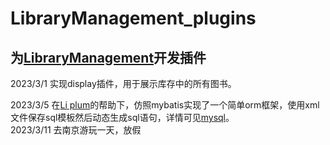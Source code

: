 # LibraryManagement_plugins  
## 为[LibraryManagement](https://github.com/OneOFF-ive/LibraryManagement)开发插件

2023/3/1 实现display插件，用于展示库存中的所有图书。

2023/3/5 在[Li plum](https://github.com/liplum)的帮助下，仿照mybatis实现了一个简单orm框架，使用xml文件保存sql模板然后动态生成sql语句，详情可见[mysql](https://github.com/OneOFF-ive/LibraryManagement_plugins/tree/master/mysql)。  
2023/3/11 去南京游玩一天，放假
